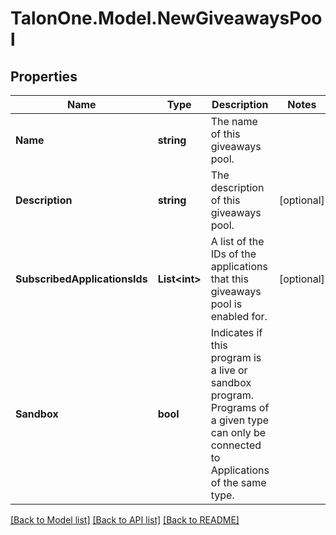# TalonOne.Model.NewGiveawaysPool
## Properties

Name | Type | Description | Notes
------------ | ------------- | ------------- | -------------
**Name** | **string** | The name of this giveaways pool. | 
**Description** | **string** | The description of this giveaways pool. | [optional] 
**SubscribedApplicationsIds** | **List&lt;int&gt;** | A list of the IDs of the applications that this giveaways pool is enabled for. | [optional] 
**Sandbox** | **bool** | Indicates if this program is a live or sandbox program. Programs of a given type can only be connected to Applications of the same type. | 

[[Back to Model list]](../README.md#documentation-for-models) [[Back to API list]](../README.md#documentation-for-api-endpoints) [[Back to README]](../README.md)

